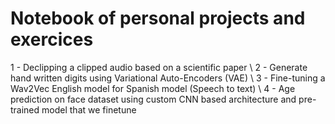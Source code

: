 # Notebook of personal projects and exercices

1 - Declipping a clipped audio based on a scientific paper \\
2 - Generate hand written digits using Variational Auto-Encoders (VAE) \\
3 - Fine-tuning a Wav2Vec English model for Spanish model (Speech to text) \\
4 - Age prediction on face dataset using custom CNN based architecture and pre-trained model that we finetune
